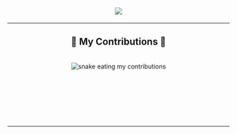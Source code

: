 <h1 align="center">
    <img src="https://readme-typing-svg.herokuapp.com/?font=Righteous&size=35&center=true&vCenter=true&width=500&height=70&duration=4000&lines=Hi+There!+👋;+I'm+Isfak+Ahmed;" />
</h1>

<hr/>

<div align="center">
  <h2>🐍 My Contributions 🐍</h2>
  <br>
  <img alt="snake eating my contributions" src="https://raw.githubusercontent.com/aisfak07/aisfak07/output/github-contribution-grid-snake.svg" />
  
  <br/><br/><br/>
</div>

<br/><br/>

<hr/>

